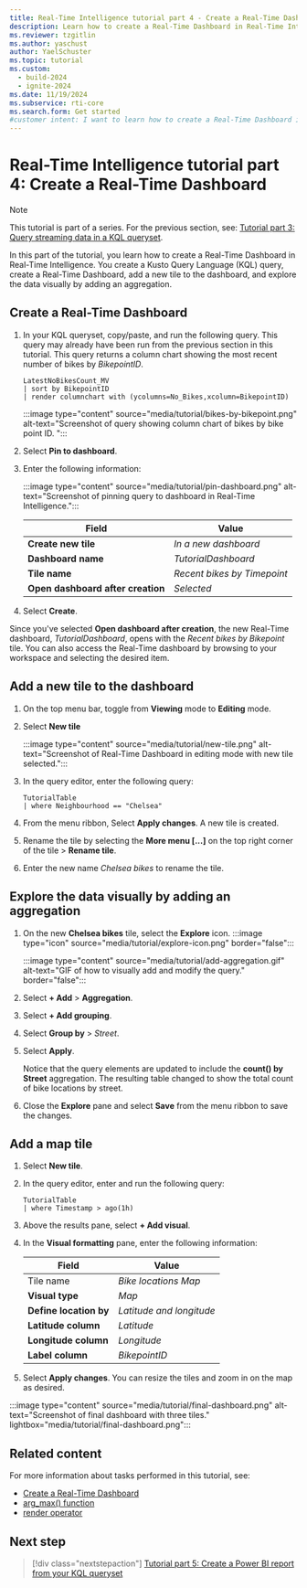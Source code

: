 ```yaml
---
title: Real-Time Intelligence tutorial part 4 - Create a Real-Time Dashboard
description: Learn how to create a Real-Time Dashboard in Real-Time Intelligence.
ms.reviewer: tzgitlin
ms.author: yaschust
author: YaelSchuster
ms.topic: tutorial
ms.custom:
  - build-2024
  - ignite-2024
ms.date: 11/19/2024
ms.subservice: rti-core
ms.search.form: Get started
#customer intent: I want to learn how to create a Real-Time Dashboard in Real-Time Intelligence.
---
```

# Real-Time Intelligence tutorial part 4: Create a Real-Time Dashboard

> [!NOTE]
> This tutorial is part of a series. For the previous section, see: [Tutorial part 3: Query streaming data in a KQL queryset](tutorial-3-query-data.md).

In this part of the tutorial, you learn how to create a Real-Time Dashboard in Real-Time Intelligence. You create a Kusto Query Language (KQL) query, create a Real-Time Dashboard, add a new tile to the dashboard, and explore the data visually by adding an aggregation.

## Create a Real-Time Dashboard

1. In your KQL queryset, copy/paste, and run the following query. This query may already have been run from the previous section in this tutorial.
    This query returns a column chart showing the most recent number of bikes by *BikepointID*.

    ```kusto
    LatestNoBikesCount_MV
    | sort by BikepointID
    | render columnchart with (ycolumns=No_Bikes,xcolumn=BikepointID)
    ```
    
    :::image type="content" source="media/tutorial/bikes-by-bikepoint.png" alt-text="Screenshot of query showing column chart of bikes by bike point ID. ":::

1. Select **Pin to dashboard**.
1. Enter the following information:

    :::image type="content" source="media/tutorial/pin-dashboard.png" alt-text="Screenshot of pinning query to dashboard in Real-Time Intelligence.":::

    | Field | Value |
    | --- | --- |
    | **Create new tile** | *In a new dashboard* |
    | **Dashboard name** | *TutorialDashboard* |
    | **Tile name** | *Recent bikes by Timepoint* |
    | **Open dashboard after creation** | *Selected* |

1. Select **Create**.

Since you've selected **Open dashboard after creation**, the new Real-Time dashboard, *TutorialDashboard*, opens with the *Recent bikes by Bikepoint* tile. You can also access the Real-Time dashboard by browsing to your workspace and selecting the desired item.

## Add a new tile to the dashboard

1. On the top menu bar, toggle from **Viewing** mode to **Editing** mode.
1. Select **New tile**

    :::image type="content" source="media/tutorial/new-tile.png" alt-text="Screenshot of Real-Time Dashboard in editing mode with new tile selected.":::

1. In the query editor, enter the following query:

    ```kusto
    TutorialTable
    | where Neighbourhood == "Chelsea"
    ```

1. From the menu ribbon, Select **Apply changes**.
    A new tile is created.
1. Rename the tile by selecting the **More menu [...]** on the top right corner of the tile > **Rename tile**.
1. Enter the new name *Chelsea bikes* to rename the tile.

## Explore the data visually by adding an aggregation

1. On the new **Chelsea bikes** tile, select the **Explore** icon. :::image type="icon" source="media/tutorial/explore-icon.png" border="false":::

    :::image type="content" source="media/tutorial/add-aggregation.gif" alt-text="GIF of how to visually add and modify the query." border="false":::

1. Select **+ Add** > **Aggregation**.
1. Select **+ Add grouping**.
1. Select **Group by** > *Street*.
1. Select **Apply**.

    Notice that the query elements are updated to include the **count() by Street** aggregation. The resulting table changed to show the total count of bike locations by street.
1. Close the **Explore** pane and select **Save** from the menu ribbon to save the changes.

## Add a map tile

1. Select **New tile**.
1. In the query editor, enter and run the following query:

    ```kusto
    TutorialTable
    | where Timestamp > ago(1h)
    ```

1. Above the results pane, select **+ Add visual**.
1. In the **Visual formatting** pane, enter the following information:

    | Field | Value |
    | --- | --- |
    | Tile name | *Bike locations Map* |
    | **Visual type** | *Map* |
    | **Define location by** | *Latitude and longitude* |
    | **Latitude column** | *Latitude* |
    | **Longitude column** | *Longitude* |
    | **Label column** | *BikepointID* |

1. Select **Apply changes**.
    You can resize the tiles and zoom in on the map as desired.

:::image type="content" source="media/tutorial/final-dashboard.png" alt-text="Screenshot of final dashboard with three tiles." lightbox="media/tutorial/final-dashboard.png":::

## Related content

For more information about tasks performed in this tutorial, see:
* [Create a Real-Time Dashboard](dashboard-real-time-create.md)
* [arg_max() function](/azure/data-explorer/kusto/query/arg-max-aggregation-function?context=/fabric/context/context-rti&pivots=fabric)
* [render operator](/azure/data-explorer/kusto/query/render-operator?context=/fabric/context/context-rti&pivots=fabric)

## Next step

> [!div class="nextstepaction"]
> [Tutorial part 5: Create a Power BI report from your KQL queryset](tutorial-5-power-bi-report.md)
